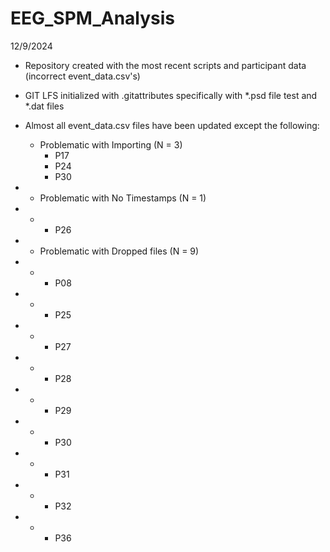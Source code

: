 # EEG_SPM_Analysis

12/9/2024
* Repository created with the most recent scripts and participant data (incorrect event_data.csv's)
* GIT LFS initialized with .gitattributes specifically with *.psd file test and *.dat files
* Almost all event_data.csv files have been updated except the following:

  * Problematic with Importing (N = 3)
    * P17
    * P24
    * P30

* * Problematic with No Timestamps (N = 1)
* * * P26

* * Problematic with Dropped files (N = 9)
* * * P08
* * * P25
* * * P27
* * * P28
* * * P29
* * * P30
* * * P31
* * * P32
* * * P36
